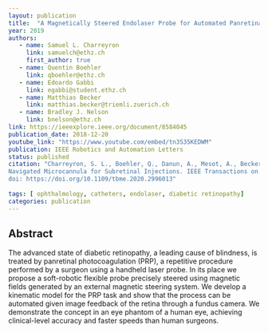 ```yaml
---
layout: publication
title:  "A Magnetically Steered Endolaser Probe for Automated Panretinal Photocoagulation"
year: 2019
authors: 
   - name: Samuel L. Charreyron
     link: samuelch@ethz.ch
     first_author: true
   - name: Quentin Boehler
     link: qboehler@ethz.ch
   - name: Edoardo Gabbi
     link: egabbi@student.ethz.ch
   - name: Matthias Becker
     link: matthias.becker@triemli.zuerich.ch
   - name: Bradley J. Nelson
     link: bnelson@ethz.ch
link: https://ieeexplore.ieee.org/document/8584045
publication_date: 2018-12-20
youtube_link: "https://www.youtube.com/embed/tn3S35KEDWM"
publication: IEEE Robotics and Automation Letters
status: published
citation: "Charreyron, S. L., Boehler, Q., Danun, A., Mesot, A., Becker, M., & Nelson, B. J. (2020). A Magnetically
Navigated Microcannula for Subretinal Injections. IEEE Transactions on Biomedical Engineering.
doi: https://doi.org/10.1109/tbme.2020.2996013"
   
tags: [ ophthalmology, catheters, endolaser, diabetic retinopathy]
categories: publication
---
```


## Abstract ##
The advanced state of diabetic retinopathy, a leading cause of blindness, is treated by panretinal photocoagulation
(PRP), a repetitive procedure performed by a surgeon using a handheld laser probe. In its place we propose a
soft-robotic flexible probe precisely steered using magnetic fields generated by an external magnetic steering system.
We develop a kinematic model for the PRP task and show that the process can be automated given image feedback of the
retina through a fundus camera. We demonstrate the concept in an eye phantom of a human eye, achieving clinical-level
accuracy and faster speeds than human surgeons.
